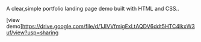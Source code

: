 A clear,simple portfolio landing page demo built with HTML and CSS..

[view demo]https://drive.google.com/file/d/1JIVVfmigExLtAQDV6ddt5HTC4lkxW3uf/view?usp=sharing
